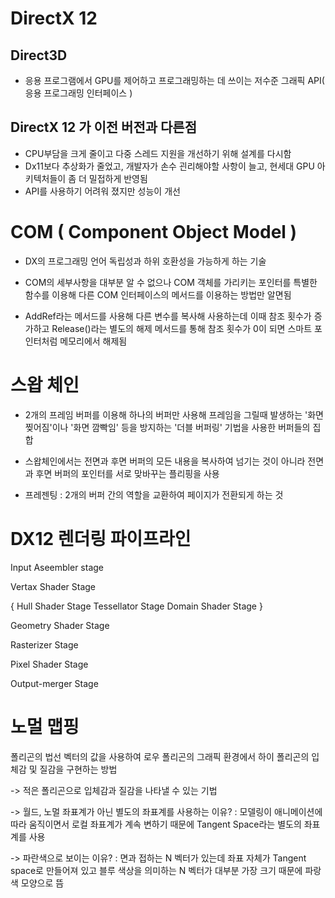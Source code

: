# DirectX 12

Direct3D
---
- 응용 프로그램에서 GPU를 제어하고 프로그래밍하는 데 쓰이는 저수준 그래픽 API( 응용 프로그래밍 인터페이스 )

DirectX 12 가 이전 버전과 다른점
---
- CPU부담을 크게 줄이고 다중 스레드 지원을 개선하기 위해 설계를 다시함
- Dx11보다 추상화가 줄었고, 개발자가 손수 괸리해야할 사항이 늘고, 현세대 GPU 아키텍처들이 좀 더 밀접하게 반영됨
- API를 사용하기 어려워 졌지만 성능이 개선

# COM ( Component Object Model )

- DX의 프로그래밍 언어 독립성과 하위 호환성을 가능하게 하는 기술

- COM의 세부사항을 대부분 알 수 없으나 COM 객체를 가리키는 포인터를 특별한 함수를 이용해 다른 COM 인터페이스의 메서드를 이용하는 방법만 알면됨

- AddRef라는 메서드를 사용해 다른 변수를 복사해 사용하는데 이때 참조 횟수가 증가하고 Release()라는 별도의 해제 메서드를 통해 참조 횟수가 0이 되면 스마트 포인터처럼 메모리에서 해제됨

# 스왑 체인

- 2개의 프레임 버퍼를 이용해 하나의 버퍼만 사용해 프레임을 그릴때 발생하는 '화면 찢어짐'이나 '화면 깜빡임' 등을 방지하는 '더블 버퍼링' 기법을 사용한 버퍼들의 집합

- 스왑체인에서는 전면과 후면 버퍼의 모든 내용을 복사하여 넘기는 것이 아니라 전면과 후면 버퍼의 포인터를 서로 맞바꾸는 플리핑을 사용

- 프레젠팅 : 2개의 버퍼 간의 역할을 교환하여 페이지가 전환되게 하는 것

# DX12 렌더링 파이프라인
Input Aseembler stage

Vertax Shader Stage

{
Hull Shader Stage
Tessellator Stage
Domain Shader Stage
}

Geometry Shader Stage

Rasterizer Stage

Pixel Shader Stage

Output-merger Stage

# 노멀 맵핑
폴리곤의 법선 벡터의 값을 사용하여 로우 폴리곤의 그래픽 환경에서 하이 폴리곤의 입체감 및 질감을 구현하는 방법

-> 적은 폴리곤으로 입체감과 질감을 나타낼 수 있는 기법

-> 월드, 노멀 좌표계가 아닌 별도의 좌표계를 사용하는 이유?
    : 모델링이 애니메이션에 따라 움직이면서 로컬 좌표계가 계속 변하기 때문에 Tangent Space라는 별도의 좌표계를 사용

-> 파란색으로 보이는 이유?
    : 면과 접하는 N 벡터가 있는데 좌표 자체가 Tangent space로 만들어져 있고 블루 색상을 의미하는 N 벡터가 대부분 가장 크기 때문에 파랑색 모양으로 뜸